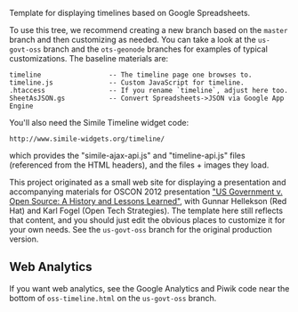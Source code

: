 Template for displaying timelines based on Google Spreadsheets.

To use this tree, we recommend creating a new branch based on the
`master` branch and then customizing as needed.  You can take a look
at the `us-govt-oss` branch and the `ots-geonode` branches for
examples of typical customizations.  The baseline materials are:

    timeline                 -- The timeline page one browses to.
    timeline.js              -- Custom JavaScript for timeline.
    .htaccess                -- If you rename `timeline`, adjust here too.
    SheetAsJSON.gs           -- Convert Spreadsheets->JSON via Google App Engine

You'll also need the Simile Timeline widget code:

    http://www.simile-widgets.org/timeline/

which provides the "simile-ajax-api.js" and "timeline-api.js" files
(referenced from the HTML headers), and the files + images they load.

This project originated as a small web site for displaying a
presentation and accompanying materials for OSCON 2012 presentation
["US Government v. Open Source: A History and Lessons
Learned"](http://www.oscon.com/oscon2012/public/schedule/detail/24221),
with Gunnar Hellekson (Red Hat) and Karl Fogel (Open Tech Strategies).
The template here still reflects that content, and you should just
edit the obvious places to customize it for your own needs.  See the
`us-govt-oss` branch for the original production version.

Web Analytics
-------------

If you want web analytics, see the Google Analytics and Piwik code
near the bottom of `oss-timeline.html` on the `us-govt-oss` branch.
